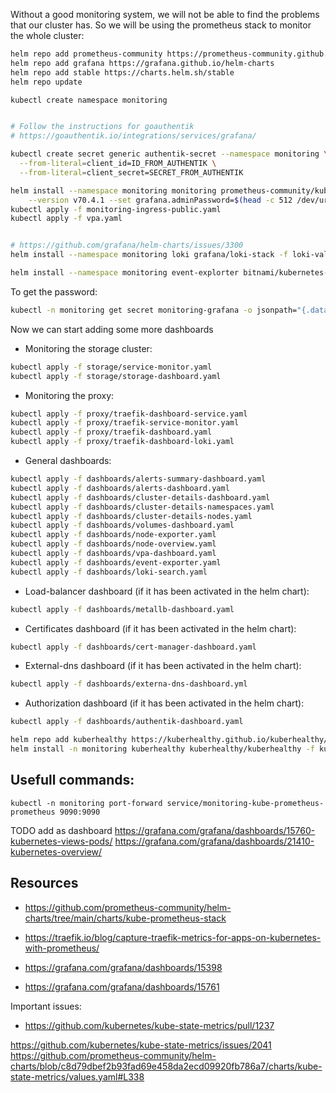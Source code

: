 
Without a good monitoring system, we will not be able to find the problems that our 
cluster has. So we will be using the prometheus stack to monitor the whole cluster:


```bash
helm repo add prometheus-community https://prometheus-community.github.io/helm-charts
helm repo add grafana https://grafana.github.io/helm-charts
helm repo add stable https://charts.helm.sh/stable
helm repo update

kubectl create namespace monitoring


# Follow the instructions for goauthentik
# https://goauthentik.io/integrations/services/grafana/

kubectl create secret generic authentik-secret --namespace monitoring \
  --from-literal=client_id=ID_FROM_AUTHENTIK \
  --from-literal=client_secret=SECRET_FROM_AUTHENTIK

helm install --namespace monitoring monitoring prometheus-community/kube-prometheus-stack -f values.yaml \
    --version v70.4.1 --set grafana.adminPassword=$(head -c 512 /dev/urandom | LC_CTYPE=C tr -cd 'a-zA-Z0-9' | head -c 64)
kubectl apply -f monitoring-ingress-public.yaml
kubectl apply -f vpa.yaml


# https://github.com/grafana/helm-charts/issues/3300
helm install --namespace monitoring loki grafana/loki-stack -f loki-values.yaml --version 2.10.2

helm install --namespace monitoring event-explorter bitnami/kubernetes-event-exporter -f event-exporter-values.yaml --version 2.9.3

```

To get the password:

```bash
kubectl -n monitoring get secret monitoring-grafana -o jsonpath="{.data.admin-password}" | base64 -d
```

Now we can start adding some more dashboards

* Monitoring the storage cluster:

```bash
kubectl apply -f storage/service-monitor.yaml
kubectl apply -f storage/storage-dashboard.yaml
```

* Monitoring the proxy:

```bash
kubectl apply -f proxy/traefik-dashboard-service.yaml
kubectl apply -f proxy/traefik-service-monitor.yaml
kubectl apply -f proxy/traefik-dashboard.yaml
kubectl apply -f proxy/traefik-dashboard-loki.yaml
```

* General dashboards:

```bash
kubectl apply -f dashboards/alerts-summary-dashboard.yaml
kubectl apply -f dashboards/alerts-dashboard.yaml
kubectl apply -f dashboards/cluster-details-dashboard.yaml
kubectl apply -f dashboards/cluster-details-namespaces.yaml
kubectl apply -f dashboards/cluster-details-nodes.yaml
kubectl apply -f dashboards/volumes-dashboard.yaml
kubectl apply -f dashboards/node-exporter.yaml
kubectl apply -f dashboards/node-overview.yaml
kubectl apply -f dashboards/vpa-dashboard.yaml
kubectl apply -f dashboards/event-exporter.yaml
kubectl apply -f dashboards/loki-search.yaml
```

* Load-balancer dashboard (if it has been activated in the helm chart): 

```bash
kubectl apply -f dashboards/metallb-dashboard.yaml
```

* Certificates dashboard (if it has been activated in the helm chart): 

```bash
kubectl apply -f dashboards/cert-manager-dashboard.yaml
```

* External-dns dashboard (if it has been activated in the helm chart): 

```bash
kubectl apply -f dashboards/externa-dns-dashboard.yml
```

* Authorization dashboard (if it has been activated in the helm chart): 

```bash
kubectl apply -f dashboards/authentik-dashboard.yaml
```

```bash
helm repo add kuberhealthy https://kuberhealthy.github.io/kuberhealthy/helm-repos
helm install -n monitoring kuberhealthy kuberhealthy/kuberhealthy -f kuberhealthy-values.yaml --version 105
```

## Usefull commands:

```
kubectl -n monitoring port-forward service/monitoring-kube-prometheus-prometheus 9090:9090
```

TODO add as dashboard 
https://grafana.com/grafana/dashboards/15760-kubernetes-views-pods/
https://grafana.com/grafana/dashboards/21410-kubernetes-overview/


## Resources

* https://github.com/prometheus-community/helm-charts/tree/main/charts/kube-prometheus-stack
* https://traefik.io/blog/capture-traefik-metrics-for-apps-on-kubernetes-with-prometheus/


* https://grafana.com/grafana/dashboards/15398
* https://grafana.com/grafana/dashboards/15761



Important issues:
* https://github.com/kubernetes/kube-state-metrics/pull/1237



https://github.com/kubernetes/kube-state-metrics/issues/2041
https://github.com/prometheus-community/helm-charts/blob/c8d79dbef2b93fad69e458da2ecd09920fb786a7/charts/kube-state-metrics/values.yaml#L338


